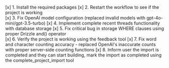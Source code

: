 [x] 1. Install the required packages
[x] 2. Restart the workflow to see if the project is working  
[x] 3. Fix OpenAI model configuration (replaced invalid models with gpt-4o-mini/gpt-3.5-turbo)
[x] 4. Implement complete recent threads functionality with database storage
[x] 5. Fix critical bug in storage WHERE clauses using proper Drizzle and() operator  
[x] 6. Verify the project is working using the feedback tool
[x] 7. Fix word and character counting accuracy - replaced OpenAI's inaccurate counts with proper server-side counting functions
[x] 8. Inform user the import is completed and they can start building, mark the import as completed using the complete_project_import tool